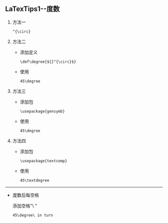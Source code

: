 ## LaTexTips1--度数

1. 方法一

   ```
   ^{\circ}
   ```

2. 方法二

   + 添加定义

     ```
     \def\degree{${}^{\circ}$}
     ```

   + 使用

     ```
     45\degree
     ```

3. 方法三

   + 添加包

     ```
     \usepackage{gensymb}
     ```

   + 使用

     ```
     45\degree
     ```

4. 方法四

   + 添加包

     ```
     \usepackage{textcomp}
     ```

   + 使用

     ```
     45\textdegree
     ```

---

+ 度数后每空格

  添加空格"\ "

  ```
  45\degree\ in turn
  ```

  